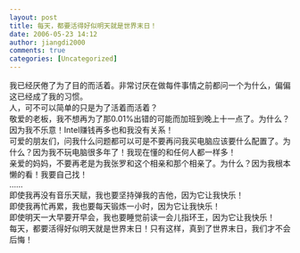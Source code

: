 ```yaml
---
layout: post
title: 每天，都要活得好似明天就是世界末日！
date: 2006-05-23 14:12
author: jiangdi2000
comments: true
categories: [Uncategorized]
---
```

<div id="msgcns!C840C88DA912213B!807" class="bvMsg"><div>我已经厌倦了为了目的而活着。非常讨厌在做每件事情之前都问一个为什么，偏偏这已经成了我的习惯。<br />人，可不可以简单的只是为了活着而活着？<br />敬爱的老板，我不想再为了那0.01%出错的可能而加班到晚上十一点了。为什么？因为我不乐意！Intel赚钱再多也和我没有关系！<br />可爱的朋友们，问我什么问题都可以可是不要再问我买电脑应该要什么配置了。为什么？因为我不玩电脑很多年了！我现在懂的和任何人都一样多！<br />亲爱的妈妈，不要再老是为我张罗和这个相亲和那个相亲了。为什么？因为我根本懒的看！我要自己找！<br />……<br />即使我再没有音乐天赋，我也要坚持弹我的吉他，因为它让我快乐！<br />即使我再忙再累，我也要每天锻炼一小时，因为它让我快乐！<br />即使明天一大早要开早会，我也要睡觉前读一会儿指环王，因为它让我快乐！</div>
<div>每天，都要活得好似明天就是世界末日！只有这样，真到了世界末日，我们才不会后悔！</div></div>
